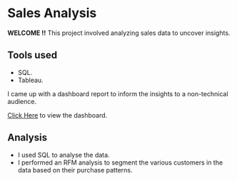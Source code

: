# Sales Analysis
**WELCOME !!** 
This project involved analyzing sales data to uncover insights.
## Tools used
* SQL.
* Tableau.

I came up with a dashboard report to inform the insights to a non-technical audience.

[Click Here](https://public.tableau.com/shared/MK3FN54W2?:display_count=n&:origin=viz_share_link) to view the dashboard.

## Analysis
* I used SQL to analyse the data.
* I performed an RFM analysis to segment the various customers in the data based on their purchase patterns.
